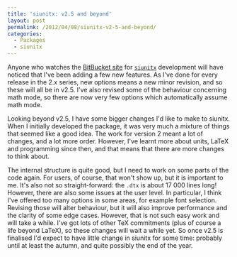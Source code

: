 ```yaml
---
title: 'siunitx: v2.5 and beyond'
layout: post
permalink: /2012/04/08/siunitx-v2-5-and-beyond/
categories:
  - Packages
  - siunitx
---
```

Anyone who watches the [BitBucket site](https://bitbucket.org/josephwright/siunitx) for [`siunitx`](https://ctan.org/pkg/siunitx) development will have noticed that I've been adding a few new features. As I've done for every release in the 2.x series, new options means a new minor revision, and so these will all be in v2.5. I've also revised some of the behaviour concerning math mode, so there are now very few options which automatically assume math mode.

Looking beyond v2.5, I have some bigger changes I'd like to make to siunitx. When I initially developed the package, it was very much a mixture of things that seemed like a good idea. The work for version 2 meant a lot of changes, and a lot more order. However, I've learnt more about units, LaTeX and programming since then, and that means that there are more changes to think about.

The internal structure is quite good, but I need to work on some parts of the code again. For users, of course, that won't show up, but it is important to me. It's also not so straight-forward: the `.dtx` is about 17 000 lines long! However, there are also some issues at the user level. In particular, I think I've offered too many options in some areas, for example font selection. Revising those will alter behaviour, but it will also improve performance and the clarity of some edge cases. However, that is not such easy work and will take a while. I've got lots of other TeX commitments (plus of course a life beyond LaTeX), so these changes will wait a while yet. So once v2.5 is finalised I'd expect to have little change in siunitx for some time: probably until at least the autumn, and quite possibly the end of the year.
